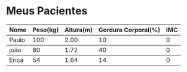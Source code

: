 # Meus Pacientes
<table>
    <thead>
        <tr>
            <th>Nome</th>
            <th>Peso(kg)</th>
            <th>Altura(m)</th>
            <th>Gordura Corporal(%)</th>
            <th>IMC</th>
        </tr>
    </thead>
    <tbody id="tabela-pacientes">
        <tr class="paciente" id="primeiro-paciente">
            <td class="info-nome">Paulo</td>
            <td class="info-peso">100</td>
            <td class="info-altura">2.00</td>
            <td class="info-gordura">10</td>
            <td class="info-imc">0</td>
             <tbody id="tabela-pacientes">
        <tr class="paciente" id="primeiro-paciente">
            <td class="info-nome">joão</td>
            <td class="info-peso">80</td>
            <td class="info-altura">1.72</td>
            <td class="info-gordura">40</td>
            <td class="info-imc">0</td>
             <tbody id="tabela-pacientes">
        <tr class="paciente" id="primeiro-paciente">
            <td class="info-nome">Erica</td>
            <td class="info-peso">54</td>
            <td class="info-altura">1.64</td>
            <td class="info-gordura">14</td>
            <td class="info-imc">0</td>
   
